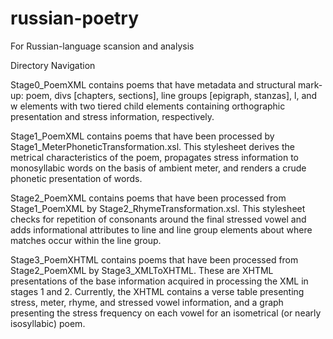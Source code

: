 russian-poetry
======================

For Russian-language scansion and analysis

Directory Navigation

  Stage0_PoemXML contains poems that have metadata and structural mark-up: poem, divs [chapters, sections], line groups [epigraph, stanzas], l, and w elements with two tiered child elements containing orthographic presentation and stress information, respectively.
  
  Stage1_PoemXML contains poems that have been processed by Stage1_MeterPhoneticTransformation.xsl. This stylesheet derives the metrical characteristics of the poem, propagates stress information to monosyllabic words on the basis of ambient meter, and renders a crude phonetic presentation of words.
  
  Stage2_PoemXML contains poems that have been processed from Stage1_PoemXML by Stage2_RhymeTransformation.xsl. This stylesheet checks for repetition of consonants around the final stressed vowel and adds informational attributes to line and line group elements about where matches occur within the line group.
  
  Stage3_PoemXHTML contains poems that have been processed from Stage2_PoemXML by Stage3_XMLToXHTML. These are XHTML presentations of the base information acquired in processing the XML in stages 1 and 2. Currently, the XHTML contains a verse table presenting stress, meter, rhyme, and stressed vowel information, and a graph presenting the stress frequency on each vowel for an isometrical (or nearly isosyllabic) poem.

